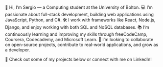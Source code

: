 👋 Hi, I’m Sergio — a Computing student at the University of Bolton.
💻 I’m passionate about full-stack development, building web applications using JavaScript, Python, and C#.
🛠️ I work with frameworks like React, Node.js, Django, and enjoy working with both SQL and NoSQL databases.
📚 I’m continuously learning and improving my skills through freeCodeCamp, Coursera, Codecademy, and Microsoft Learn.
🚀 I’m looking to collaborate on open-source projects, contribute to real-world applications, and grow as a developer.

🔗 Check out some of my projects below or connect with me on LinkedIn!
